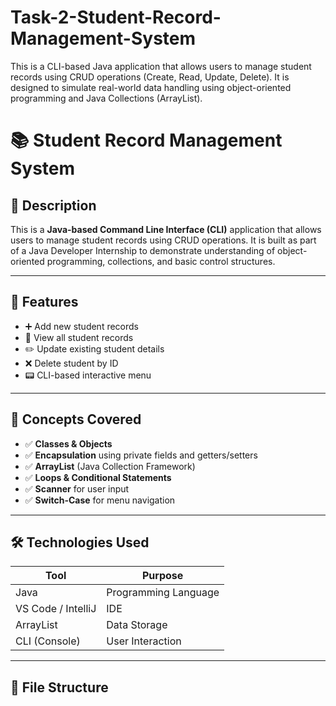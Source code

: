 # Task-2-Student-Record-Management-System
This is a CLI-based Java application that allows users to manage student records using CRUD operations (Create, Read, Update, Delete). It is designed to simulate real-world data handling using object-oriented programming and Java Collections (ArrayList).
# 📚 Student Record Management System

## 📝 Description

This is a **Java-based Command Line Interface (CLI)** application that allows users to manage student records using CRUD operations. It is built as part of a Java Developer Internship to demonstrate understanding of object-oriented programming, collections, and basic control structures.

---

## 🎯 Features

- ➕ Add new student records  
- 👀 View all student records  
- ✏️ Update existing student details  
- ❌ Delete student by ID  
- 📟 CLI-based interactive menu

---

## 🧠 Concepts Covered

- ✅ **Classes & Objects**  
- ✅ **Encapsulation** using private fields and getters/setters  
- ✅ **ArrayList** (Java Collection Framework)  
- ✅ **Loops & Conditional Statements**  
- ✅ **Scanner** for user input  
- ✅ **Switch-Case** for menu navigation  

---

## 🛠 Technologies Used

| Tool          | Purpose              |
|---------------|----------------------|
| Java          | Programming Language |
| VS Code / IntelliJ | IDE             |
| ArrayList     | Data Storage         |
| CLI (Console) | User Interaction     |

---

## 📂 File Structure



